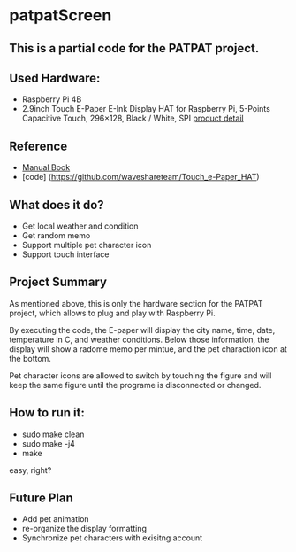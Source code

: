 # patpatScreen

## This is a partial code for the PATPAT project.

## Used Hardware: 
- Raspberry Pi 4B
- 2.9inch Touch E-Paper E-Ink Display HAT for Raspberry Pi, 5-Points Capacitive Touch, 296×128, Black / White, SPI [product detail](https://www.waveshare.com/2.9inch-touch-e-paper-hat.htm) 


## Reference
- [Manual Book](https://www.waveshare.com/wiki/2.9inch_Touch_e-Paper_HAT_Manual#Raspberry_Pi)
- [code] (https://github.com/waveshareteam/Touch_e-Paper_HAT)

## What does it do?
- Get local weather and condition
- Get random memo
- Support multiple pet character icon
- Support touch interface


## Project Summary
As mentioned above, this is only the hardware section for the PATPAT project, which allows to plug and play with Raspberry Pi.


By executing the code, the E-paper will display the city name, time, date, temperature in C, and weather conditions. Below those information, the display will show a radome memo per mintue, and the pet charaction icon at the bottom.

Pet character icons are allowed to switch by touching the figure and will keep the same figure until the programe is disconnected or changed.

## How to run it:
- sudo make clean
- sudo make -j4
- make

easy, right?


## Future Plan
- Add pet animation
- re-organize the display formatting
- Synchronize pet characters with exisitng account
